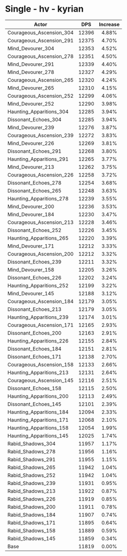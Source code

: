 # Single - hv - kyrian
| Actor | DPS | Increase |
|---|:---:|:---:|
|Courageous_Ascension_304|12396|4.88%|
|Courageous_Ascension_291|12375|4.70%|
|Mind_Devourer_304|12353|4.52%|
|Courageous_Ascension_278|12351|4.50%|
|Mind_Devourer_291|12339|4.40%|
|Mind_Devourer_278|12327|4.29%|
|Courageous_Ascension_265|12320|4.24%|
|Mind_Devourer_265|12310|4.15%|
|Courageous_Ascension_252|12299|4.06%|
|Mind_Devourer_252|12290|3.98%|
|Haunting_Apparitions_304|12285|3.94%|
|Dissonant_Echoes_304|12285|3.94%|
|Mind_Devourer_239|12276|3.87%|
|Courageous_Ascension_239|12272|3.83%|
|Mind_Devourer_226|12269|3.81%|
|Dissonant_Echoes_291|12268|3.80%|
|Haunting_Apparitions_291|12265|3.77%|
|Mind_Devourer_213|12262|3.75%|
|Courageous_Ascension_226|12258|3.72%|
|Dissonant_Echoes_278|12254|3.68%|
|Dissonant_Echoes_265|12248|3.63%|
|Haunting_Apparitions_278|12239|3.55%|
|Mind_Devourer_200|12236|3.53%|
|Mind_Devourer_184|12230|3.47%|
|Courageous_Ascension_213|12228|3.46%|
|Dissonant_Echoes_252|12226|3.45%|
|Haunting_Apparitions_265|12220|3.39%|
|Mind_Devourer_171|12212|3.33%|
|Courageous_Ascension_200|12212|3.32%|
|Dissonant_Echoes_239|12211|3.32%|
|Mind_Devourer_158|12205|3.26%|
|Dissonant_Echoes_226|12202|3.24%|
|Haunting_Apparitions_252|12199|3.22%|
|Mind_Devourer_145|12188|3.12%|
|Courageous_Ascension_184|12179|3.05%|
|Dissonant_Echoes_213|12179|3.05%|
|Haunting_Apparitions_239|12174|3.01%|
|Courageous_Ascension_171|12165|2.93%|
|Dissonant_Echoes_200|12163|2.91%|
|Haunting_Apparitions_226|12155|2.84%|
|Dissonant_Echoes_184|12151|2.81%|
|Dissonant_Echoes_171|12138|2.70%|
|Courageous_Ascension_158|12133|2.66%|
|Haunting_Apparitions_213|12131|2.64%|
|Courageous_Ascension_145|12116|2.51%|
|Dissonant_Echoes_158|12115|2.50%|
|Haunting_Apparitions_200|12113|2.49%|
|Dissonant_Echoes_145|12101|2.39%|
|Haunting_Apparitions_184|12094|2.33%|
|Haunting_Apparitions_171|12068|2.10%|
|Haunting_Apparitions_158|12054|1.99%|
|Haunting_Apparitions_145|12025|1.74%|
|Rabid_Shadows_304|11957|1.17%|
|Rabid_Shadows_278|11956|1.16%|
|Rabid_Shadows_291|11955|1.15%|
|Rabid_Shadows_265|11942|1.04%|
|Rabid_Shadows_252|11942|1.04%|
|Rabid_Shadows_239|11931|0.95%|
|Rabid_Shadows_213|11922|0.87%|
|Rabid_Shadows_226|11919|0.85%|
|Rabid_Shadows_200|11911|0.78%|
|Rabid_Shadows_184|11907|0.74%|
|Rabid_Shadows_171|11895|0.64%|
|Rabid_Shadows_158|11889|0.59%|
|Rabid_Shadows_145|11859|0.34%|
|Base|11819|0.00%|
